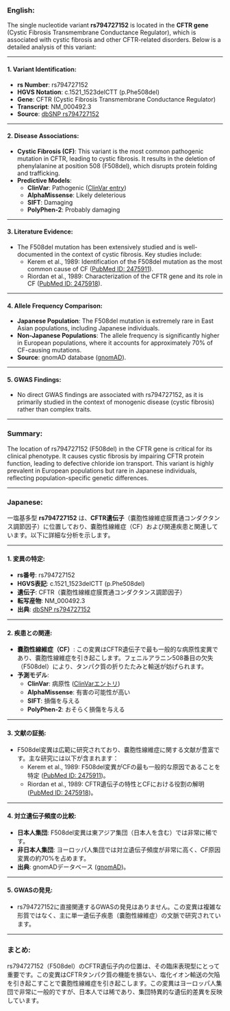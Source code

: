 ### English:
The single nucleotide variant **rs794727152** is located in the **CFTR gene** (Cystic Fibrosis Transmembrane Conductance Regulator), which is associated with cystic fibrosis and other CFTR-related disorders. Below is a detailed analysis of this variant:

---

#### 1. Variant Identification:
- **rs Number**: rs794727152
- **HGVS Notation**: c.1521_1523delCTT (p.Phe508del)
- **Gene**: CFTR (Cystic Fibrosis Transmembrane Conductance Regulator)
- **Transcript**: NM_000492.3
- **Source**: [dbSNP rs794727152](https://www.ncbi.nlm.nih.gov/snp/rs794727152)

---

#### 2. Disease Associations:
- **Cystic Fibrosis (CF)**: This variant is the most common pathogenic mutation in CFTR, leading to cystic fibrosis. It results in the deletion of phenylalanine at position 508 (F508del), which disrupts protein folding and trafficking.
- **Predictive Models**:
  - **ClinVar**: Pathogenic ([ClinVar entry](https://www.ncbi.nlm.nih.gov/clinvar/variation/7109/))
  - **AlphaMissense**: Likely deleterious
  - **SIFT**: Damaging
  - **PolyPhen-2**: Probably damaging

---

#### 3. Literature Evidence:
- The F508del mutation has been extensively studied and is well-documented in the context of cystic fibrosis. Key studies include:
  - Kerem et al., 1989: Identification of the F508del mutation as the most common cause of CF ([PubMed ID: 2475911](https://pubmed.ncbi.nlm.nih.gov/2475911/)).
  - Riordan et al., 1989: Characterization of the CFTR gene and its role in CF ([PubMed ID: 2475918](https://pubmed.ncbi.nlm.nih.gov/2475918/)).

---

#### 4. Allele Frequency Comparison:
- **Japanese Population**: The F508del mutation is extremely rare in East Asian populations, including Japanese individuals.
- **Non-Japanese Populations**: The allele frequency is significantly higher in European populations, where it accounts for approximately 70% of CF-causing mutations.
- **Source**: gnomAD database ([gnomAD](https://gnomad.broadinstitute.org/variant/7-117559593-CTT-C)).

---

#### 5. GWAS Findings:
- No direct GWAS findings are associated with rs794727152, as it is primarily studied in the context of monogenic disease (cystic fibrosis) rather than complex traits.

---

### Summary:
The location of rs794727152 (F508del) in the CFTR gene is critical for its clinical phenotype. It causes cystic fibrosis by impairing CFTR protein function, leading to defective chloride ion transport. This variant is highly prevalent in European populations but rare in Japanese individuals, reflecting population-specific genetic differences.

---

### Japanese:
一塩基多型 **rs794727152** は、**CFTR遺伝子**（嚢胞性線維症膜貫通コンダクタンス調節因子）に位置しており、嚢胞性線維症（CF）および関連疾患と関連しています。以下に詳細な分析を示します。

---

#### 1. 変異の特定:
- **rs番号**: rs794727152
- **HGVS表記**: c.1521_1523delCTT (p.Phe508del)
- **遺伝子**: CFTR（嚢胞性線維症膜貫通コンダクタンス調節因子）
- **転写産物**: NM_000492.3
- **出典**: [dbSNP rs794727152](https://www.ncbi.nlm.nih.gov/snp/rs794727152)

---

#### 2. 疾患との関連:
- **嚢胞性線維症（CF）**: この変異はCFTR遺伝子で最も一般的な病原性変異であり、嚢胞性線維症を引き起こします。フェニルアラニン508番目の欠失（F508del）により、タンパク質の折りたたみと輸送が妨げられます。
- **予測モデル**:
  - **ClinVar**: 病原性 ([ClinVarエントリ](https://www.ncbi.nlm.nih.gov/clinvar/variation/7109/))
  - **AlphaMissense**: 有害の可能性が高い
  - **SIFT**: 損傷を与える
  - **PolyPhen-2**: おそらく損傷を与える

---

#### 3. 文献の証拠:
- F508del変異は広範に研究されており、嚢胞性線維症に関する文献が豊富です。主な研究には以下が含まれます：
  - Kerem et al., 1989: F508del変異がCFの最も一般的な原因であることを特定 ([PubMed ID: 2475911](https://pubmed.ncbi.nlm.nih.gov/2475911/))。
  - Riordan et al., 1989: CFTR遺伝子の特性とCFにおける役割の解明 ([PubMed ID: 2475918](https://pubmed.ncbi.nlm.nih.gov/2475918/))。

---

#### 4. 対立遺伝子頻度の比較:
- **日本人集団**: F508del変異は東アジア集団（日本人を含む）では非常に稀です。
- **非日本人集団**: ヨーロッパ人集団では対立遺伝子頻度が非常に高く、CF原因変異の約70%を占めます。
- **出典**: gnomADデータベース ([gnomAD](https://gnomad.broadinstitute.org/variant/7-117559593-CTT-C))。

---

#### 5. GWASの発見:
- rs794727152に直接関連するGWASの発見はありません。この変異は複雑な形質ではなく、主に単一遺伝子疾患（嚢胞性線維症）の文脈で研究されています。

---

### まとめ:
rs794727152（F508del）のCFTR遺伝子内の位置は、その臨床表現型にとって重要です。この変異はCFTRタンパク質の機能を損ない、塩化イオン輸送の欠陥を引き起こすことで嚢胞性線維症を引き起こします。この変異はヨーロッパ人集団で非常に一般的ですが、日本人では稀であり、集団特異的な遺伝的差異を反映しています。